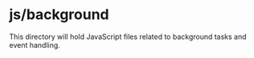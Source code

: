 # js/background

This directory will hold JavaScript files related to background tasks and event handling.
